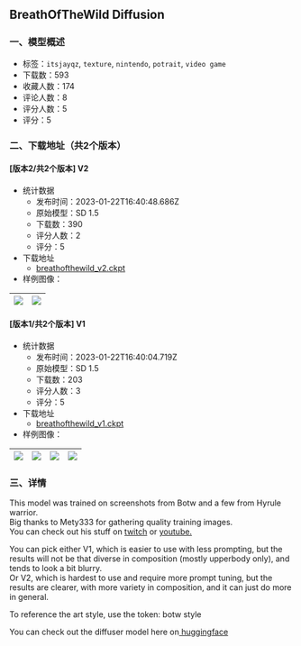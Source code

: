 ## BreathOfTheWild Diffusion
### 一、模型概述

- 标签：`itsjayqz`, `texture`, `nintendo`, `potrait`, `video game`
- 下载数：593
- 收藏人数：174
- 评论人数：8
- 评分人数：5
- 评分：5

### 二、下载地址（共2个版本）

#### [版本2/共2个版本] V2

- 统计数据
  - 发布时间：2023-01-22T16:40:48.686Z
  - 原始模型：SD 1.5
  - 下载数：390
  - 评分人数：2
  - 评分：5
- 下载地址
  - [breathofthewild_v2.ckpt](https://civitai.com/api/download/models/5813)
- 样例图像：

| <img src="https://image.civitai.com/xG1nkqKTMzGDvpLrqFT7WA/57795a72-168f-408e-a37b-be0765b6f700/width=450/48494.jpeg" /> | <img src="https://image.civitai.com/xG1nkqKTMzGDvpLrqFT7WA/12b1b7e2-f5ca-43b5-e9b5-33452704ec00/width=450/48493.jpeg" /> |
| ---- | ---- |

#### [版本1/共2个版本] V1

- 统计数据
  - 发布时间：2023-01-22T16:40:04.719Z
  - 原始模型：SD 1.5
  - 下载数：203
  - 评分人数：3
  - 评分：5
- 下载地址
  - [breathofthewild_v1.ckpt](https://civitai.com/api/download/models/5345)
- 样例图像：

| <img src="https://image.civitai.com/xG1nkqKTMzGDvpLrqFT7WA/639d04a4-4145-4594-4bf5-e0574f526100/width=450/41785.jpeg" /> | <img src="https://image.civitai.com/xG1nkqKTMzGDvpLrqFT7WA/21e5cab3-383b-4da8-50a5-4733040d4b00/width=450/41626.jpeg" /> | <img src="https://image.civitai.com/xG1nkqKTMzGDvpLrqFT7WA/471b5a69-56b6-4b45-73b1-835e7d699a00/width=450/41635.jpeg" /> | <img src="https://image.civitai.com/xG1nkqKTMzGDvpLrqFT7WA/5aeffe3a-f3ff-40b9-ce03-3a109cff0b00/width=450/41634.jpeg" /> |
| ---- | ---- | ---- | ---- |


### 三、详情
<p>This model was trained on screenshots from Botw and a few from Hyrule warrior.<br />Big thanks to Mety333 for gathering quality training images.<br />You can check out his stuff on <a rel="ugc" href="https://www.twitch.tv/mety333">twitch</a> or <a target="_blank" rel="ugc" href="https://www.youtube.com/channel/UCk5uRYSWRRL2vocYHjk1UpA">youtube.</a></p><p>You can pick either V1, which is easier to use with less prompting, but the results will not be that diverse in composition (mostly upperbody only), and tends to look a bit blurry.<br />Or V2, which is hardest to use and require more prompt tuning, but the results are clearer, with more variety in composition, and it can just do more in general.</p><p>To reference the art style, use the token: botw style</p><p>You can check out the diffuser model here on<a target="_blank" rel="ugc" href="https://huggingface.co/ItsJayQz/BreathOfTheWild_Diffusion"> huggingface</a></p>